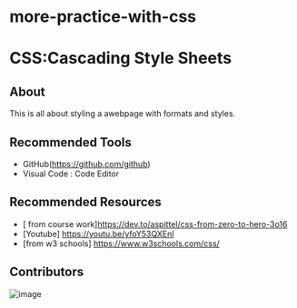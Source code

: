 # more-practice-with-css

# CSS:Cascading Style Sheets

## About
This is all about styling a awebpage with formats and styles.

## Recommended Tools

- GitHub(https://github.com/github)
- Visual Code : Code Editor

## Recommended Resources

- [ from course work]https://dev.to/aspittel/css-from-zero-to-hero-3o16
- [Youtube] https://youtu.be/yfoY53QXEnI
- [from w3 schools] https://www.w3schools.com/css/
## Contributors
![image](https://plus.google.com/u/0/photos/photo/107692368892163648228/6654638272488273250?authkey=CL7rnsPV-dX46AE)
